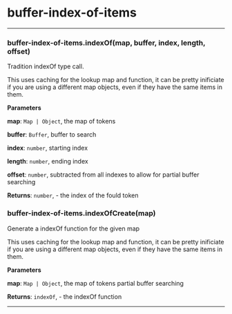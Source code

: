 # buffer-index-of-items





* * *

### buffer-index-of-items.indexOf(map, buffer, index, length, offset) 

Tradition indexOf type call.This uses caching for the lookup map and function, it can be prettyinificiate if you are using a different map objects, even if they havethe same items in them.

**Parameters**

**map**: `Map | Object`, the map of tokens

**buffer**: `Buffer`, buffer to search

**index**: `number`, starting index

**length**: `number`, ending index

**offset**: `number`, subtracted from all indexes to allow for                             partial buffer searching

**Returns**: `number`, - the index of the fould token


### buffer-index-of-items.indexOfCreate(map) 

Generate a indexOf function for the given mapThis uses caching for the lookup map and function, it can be prettyinificiate if you are using a different map objects, even if they havethe same items in them.

**Parameters**

**map**: `Map | Object`, the map of tokens                             partial buffer searching

**Returns**: `indexOf`, - the indexOf function



* * *










